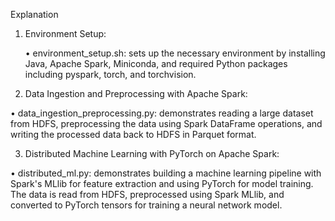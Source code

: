 Explanation
1.	Environment Setup:

      •	environment_setup.sh:  sets up the necessary environment by installing Java, Apache Spark, Miniconda, and required Python packages including pyspark,           torch, and torchvision.
  
2.	Data Ingestion and Preprocessing with Apache Spark:

  •	data_ingestion_preprocessing.py:  demonstrates reading a large dataset from HDFS, preprocessing the data using Spark DataFrame operations, and writing the processed data back to HDFS in Parquet format.
  
3.	Distributed Machine Learning with PyTorch on Apache Spark:

  •	distributed_ml.py:  demonstrates building a machine learning pipeline with Spark's MLlib for feature extraction and using PyTorch for model training. The       data is read from HDFS, preprocessed using Spark MLlib, and converted to PyTorch tensors for training a neural network model.


